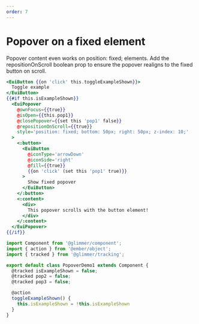 ```yaml
---
order: 7
---
```


# Popover on a fixed element

<EuiText>
  Popover content even works on <EuiCode>position: fixed;</EuiCode>
  elements. Add the <EuiCode>repositionOnScroll</EuiCode> boolean prop to ensure the popover
  realigns to the fixed button on scroll.
</EuiText>

```hbs template
<EuiButton {{on 'click' this.toggleExampleShown}}>
  Toggle example
</EuiButton>
{{#if this.isExampleShown}}
  <EuiPopover
    @ownFocus={{true}}
    @isOpen={{this.pop1}}
    @closePopover={{set this 'pop1' false}}
    @repositionOnScroll={{true}}
    style='position: fixed; bottom: 50px; right: 50px; z-index: 10;'
  >
    <:button>
      <EuiButton
        @iconType='arrowDown'
        @iconSide='right'
        @fill={{true}}
        {{on 'click' (set this 'pop1' true)}}
      >
        Show fixed popover
      </EuiButton>
    </:button>
    <:content>
      <div>
        This popover scrolls with the button element!
      </div>
    </:content>
  </EuiPopover>
{{/if}}
```

```javascript component
import Component from '@glimmer/component';
import { action } from '@ember/object';
import { tracked } from '@glimmer/tracking';

export default class PopoverDemo1 extends Component {
  @tracked isExampleShown = false;
  @tracked pop2 = false;
  @tracked pop3 = false;

  @action
  toggleExampleShown() {
    this.isExampleShown = !this.isExampleShown
  }
}
```
